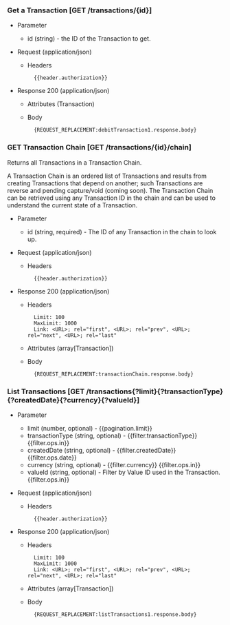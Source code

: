 ### Get a Transaction [GET /transactions/{id}]

+ Parameter
    + id (string) - the ID of the Transaction to get.

+ Request (application/json)
    + Headers
    
            {{header.authorization}}

+ Response 200 (application/json)
    + Attributes (Transaction)

    + Body

            {REQUEST_REPLACEMENT:debitTransaction1.response.body}
            
### GET Transaction Chain [GET /transactions/{id}/chain]
Returns all Transactions in a Transaction Chain. 

A Transaction Chain is an ordered list of Transactions and results from creating Transactions that depend on another; such Transactions are reverse and pending capture/void (coming soon). The Transaction Chain can be retrieved using any Transaction ID in the chain and can be used to understand the current state of a Transaction.  

+ Parameter
    + id (string, required) - The ID of any Transaction in the chain to look up. 

+ Request (application/json)
    + Headers
    
            {{header.authorization}}

+ Response 200 (application/json)
    + Headers
        
            Limit: 100
            MaxLimit: 1000
            Link: <URL>; rel="first", <URL>; rel="prev", <URL>; rel="next", <URL>; rel="last"
        
    + Attributes (array[Transaction])

    + Body

            {REQUEST_REPLACEMENT:transactionChain.response.body}

### List Transactions [GET /transactions{?limit}{?transactionType}{?createdDate}{?currency}{?valueId}]

+ Parameter
    + limit (number, optional) - {{pagination.limit}}
    + transactionType (string, optional) - {{filter.transactionType}}  {{filter.ops.in}}
    + createdDate (string, optional) - {{filter.createdDate}}  {{filter.ops.date}}
    + currency (string, optional) - {{filter.currency}}  {{filter.ops.in}}
    + valueId (string, optional) - Filter by Value ID used in the Transaction.  {{filter.ops.in}}

+ Request (application/json)
    + Headers
    
            {{header.authorization}}

+ Response 200 (application/json)
    + Headers
        
            Limit: 100
            MaxLimit: 1000
            Link: <URL>; rel="first", <URL>; rel="prev", <URL>; rel="next", <URL>; rel="last"
        
    + Attributes (array[Transaction])

    + Body

            {REQUEST_REPLACEMENT:listTransactions1.response.body}
